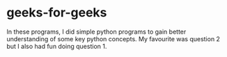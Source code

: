 # geeks-for-geeks

In these programs, I did simple python programs to gain better understanding of some key python concepts. 
My favourite was question 2 but I also had fun doing question 1.
